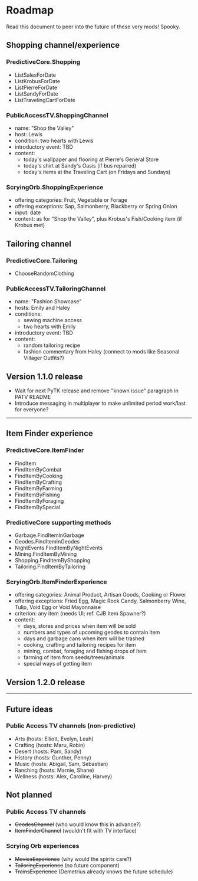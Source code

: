 # Roadmap

Read this document to peer into the future of these very mods! Spooky.

## Shopping channel/experience

### PredictiveCore.Shopping

* ListSalesForDate
* ListKrobusForDate
* ListPierreForDate
* ListSandyForDate
* ListTravelingCartForDate

### PublicAccessTV.ShoppingChannel

* name: "Shop the Valley"
* host: Lewis
* condition: two hearts with Lewis
* introductory event: TBD
* content:
	* today's wallpaper and flooring at Pierre's General Store
	* today's shirt at Sandy's Oasis (if bus repaired)
	* today's items at the Traveling Cart (on Fridays and Sundays)

### ScryingOrb.ShoppingExperience

* offering categories: Fruit, Vegetable or Forage
* offering exceptions: Sap, Salmonberry, Blackberry or Spring Onion
* input: date
* content: as for "Shop the Valley", plus Krobus's Fish/Cooking item (if Krobus met)

## Tailoring channel

### PredictiveCore.Tailoring

* ChooseRandomClothing

### PublicAccessTV.TailoringChannel

* name: "Fashion Showcase"
* hosts: Emily and Haley
* conditions:
	* sewing machine access
	* two hearts with Emily
* introductory event: TBD
* content:
	* random tailoring recipe
	* fashion commentary from Haley (connect to mods like Seasonal Villager Outfits?)

## Version 1.1.0 release

* Wait for next PyTK release and remove "known issue" paragraph in PATV README
* Introduce messaging in multiplayer to make unlimited period work/last for everyone?

---

## Item Finder experience

### PredictiveCore.ItemFinder

* FindItem
* FindItemByCombat
* FindItemByCooking
* FindItemByCrafting
* FindItemByFarming
* FindItemByFishing
* FindItemByForaging
* FindItemBySpecial

### PredictiveCore supporting methods

* Garbage.FindItemInGarbage
* Geodes.FindItemInGeodes
* NightEvents.FindItemByNightEvents
* Mining.FindItemByMining
* Shopping.FindItemByShopping
* Tailoring.FindItemByTailoring

### ScryingOrb.ItemFinderExperience

* offering categories: Animal Product, Artisan Goods, Cooking or Flower
* offering exceptions: Fried Egg, Magic Rock Candy, Salmonberry Wine, Tulip, Void Egg or Void Mayonnaise
* criterion: any item (needs UI; ref. CJB Item Spawner?)
* content:
	* days, stores and prices when item will be sold
	* numbers and types of upcoming geodes to contain item
	* days and garbage cans when item will be trashed
	* cooking, crafting and tailoring recipes for item
	* mining, combat, foraging and fishing drops of item
	* farming of item from seeds/trees/animals
	* special ways of getting item

## Version 1.2.0 release

---

## Future ideas

### Public Access TV channels (non-predictive)

* Arts (hosts: Elliott, Evelyn, Leah)
* Crafting (hosts: Maru, Robin)
* Desert (hosts: Pam, Sandy)
* History (hosts: Gunther, Penny)
* Music (hosts: Abigail, Sam, Sebastian)
* Ranching (hosts: Marnie, Shane)
* Wellness (hosts: Alex, Caroline, Harvey)

## Not planned

### Public Access TV channels

* ~~GeodesChannel~~ (who would know this in advance?)
* ~~ItemFinderChannel~~ (wouldn't fit with TV interface)

### Scrying Orb experiences

* ~~MoviesExperience~~ (why would the spirits care?)
* ~~TailoringExperience~~ (no future component)
* ~~TrainsExperience~~ (Demetrius already knows the future schedule)

